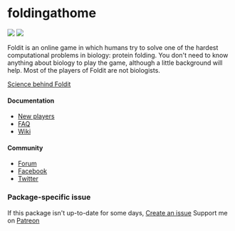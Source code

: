 # foldingathome
[![](https://img.shields.io/chocolatey/v/foldit?color=green&label=foldit)](https://chocolatey.org/packages/foldit) [![](https://img.shields.io/chocolatey/dt/foldit)](https://chocolatey.org/packages/foldit)

Foldit is an online game in which humans try to solve one of the hardest computational problems 
in biology: protein folding. You don't need to know anything about biology to play the game, 
although a little background will help. Most of the players of Foldit are not biologists.

[Science behind Foldit](http://fold.it/portal/info/about)

#### Documentation
* [New players](http://foldit.wikia.com/wiki/Foldit_Wiki#New_Players)
* [FAQ](http://fold.it/portal/info/faq)
* [Wiki](http://foldit.wikia.com/)

#### Community
* [Forum](http://fold.it/portal/forum/5)
* [Facebook](https://www.facebook.com/folditgame)
* [Twitter](https://twitter.com/foldit)

### Package-specific issue
If this package isn't up-to-date for some days, [Create an issue](https://github.com/tunisiano187/chocolatey-packages/issues/new)
Support me on [Patreon](https://www.patreon.com/bePatron?u=39585820)